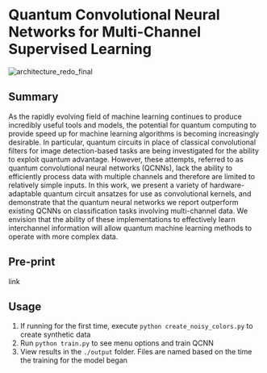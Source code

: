 # Quantum Convolutional Neural Networks for Multi-Channel Supervised Learning
![architecture_redo_final](https://github.com/anthonysmaldone/QCNN-Multi-Channel-Supervised-Learning/assets/124306057/7b5f4497-8dfa-4271-82e8-fcae7341a5de)
## Summary
As the rapidly evolving field of machine learning continues to produce incredibly useful tools and models, the potential for quantum computing to provide speed up for machine learning algorithms is becoming increasingly desirable. In particular, quantum circuits in place of classical convolutional filters for image detection-based tasks are being investigated for the ability to exploit quantum advantage. However, these attempts, referred to as quantum convolutional neural networks (QCNNs), lack the ability to efficiently process data with multiple channels and therefore are limited to relatively simple inputs. In this work, we present a variety of hardware-adaptable quantum circuit ansatzes for use as convolutional kernels, and demonstrate that the quantum neural networks we report outperform existing QCNNs on classification tasks involving multi-channel data. We envision that the ability of these implementations to effectively learn interchannel information will allow quantum machine learning methods to operate with more complex data.

## Pre-print
link
## Usage
1) If running for the first time, execute ```python create_noisy_colors.py```  to create synthetic data
2) Run ```python train.py``` to see menu options and train QCNN
3) View results in the ```./output``` folder. Files are named based on the time the training for the model began
